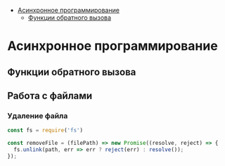 - [Асинхронное программирование](#асинхронное-программирование)
  - [Функции обратного вызова](#функции-обратного-вызова)
  
# Асинхронное программирование

## Функции обратного вызова



## Работа с файлами

### Удаление файла

```js
const fs = require('fs')

const removeFile = (filePath) => new Promise((resolve, reject) => {
  fs.unlink(path, err => err ? reject(err) : resolve());
});
```

